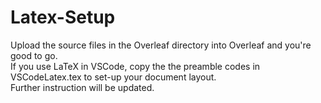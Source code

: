 # Latex-Setup
Upload the source files in the Overleaf directory into Overleaf and you're good to go.<br/>
If you use LaTeX in VSCode, copy the the preamble codes in VSCodeLatex.tex to set-up your document layout.<br/>
Further instruction will be updated.
